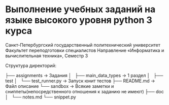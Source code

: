 Выполнение учебных заданий на языке высокого уровня python 3 курса
=====

Санкт-Петербургский государственный политехнический университет
Факультет переподготовки специалистов
Направление «Информатика и вычислительная техника», Семестр 3

Структура директорий:

├── assignments  -> Задания
│   ├── main_data_types  -> 1 раздел
│   ├── test
│   └── test_runner.py -> Запуск юнит тестов
├── README.md  -> Файл описание
└── sandbox -> Всякие заметки и сниппеты(непосредственного отношения к заданию не имеют)
    ├── doc
    │   └── notes.md
    └── snippet.py

